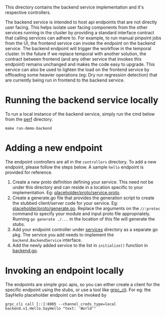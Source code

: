 This directory contains the backend service implementation and it's respective controllers.

The backend service is intended to host api endpoints that are not directly user facing.
This helps isolate user facing components from the other services running in the cluster by
providing a standard interface contract that calling services can adhere to. For example, to run
manual pinpoint jobs from the UI, the frontend service can invoke the endpoint on the backend
service. The backend endpoint will trigger the workflow in the temporal cluster. In the future if
we replace temporal with another solution, the contract between frontend (and any other service
that invokes this endpoint) remains unchanged and makes the code easy to upgrade. This service can
also be used to lighten the load on the frontend service by offloading some heavier operations
(eg: Dry run regression detection) that are currently being run in frontend to the backend service.

# Running the backend service locally

To run a local instance of the backend service, simply run the cmd below from the [perf](../../)
directory.

`make run-demo-backend`

# Adding a new endpoint

The endpoint controllers are all in the `controllers` directory. To add a new endpoint, please
follow the steps below. A sample `hello` endpoint is provided for reference.

1. Create a new proto definition defining your service. This need not be under this directory and
   can reside in a location specific to your implementation.
   Eg: [placeholder/proto/service.proto](placeholder/proto/service.proto).
2. Create a generate.go file that provides the generation script to create the stubbed
   client/server code for your service. Eg:
   [placeholder/proto/generate.go](placeholder/proto/generate.go). Replace the arguments on the
   `//:protoc` command to specify your module and input proto file appropriately.
   Running `go generate ./...` in the location of this file will generate the stubs.
3. Add your endpoint controller under [services](services) directory as a separate go pkg. The
   service you add needs to implement the `backend.BackendService` interface.
4. Add the newly added service to the list in `initialize()` function in [backend.go](backend.go).

# Invoking an endpoint locally

The endpoints are simple grpc apis, so you can either create a client for the specific endpoint
using the stubs, or use a tool like [grpc_cli](go/grpc_cli). For eg: the SayHello placeholder
endpoint can be invoked by

`grpc_cli call [::]:8005 --channel_creds_type=local backend.v1.Hello.SayHello "text: 'World'"`
